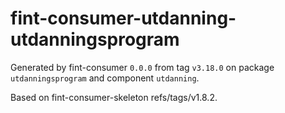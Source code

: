 # fint-consumer-utdanning-utdanningsprogram

Generated by fint-consumer `0.0.0` from tag `v3.18.0` on package `utdanningsprogram` and component `utdanning`.

Based on fint-consumer-skeleton refs/tags/v1.8.2.
